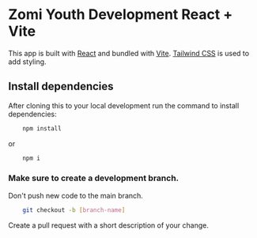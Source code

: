 # Zomi Youth Development React + Vite

This app is built with [React](https://react.dev/) and bundled with [Vite](https://vitejs.dev/).
[Tailwind CSS](https://tailwindcss.com/) is used to add styling.

## Install dependencies
After cloning this to your local development run the command to install dependencies:

```bash
    npm install
```
or
```bash
    npm i
```

### Make sure to create a development branch.
Don't push new code to the main branch.

```bash
    git checkout -b [branch-name]
```

Create a pull request with a short description of your change.
